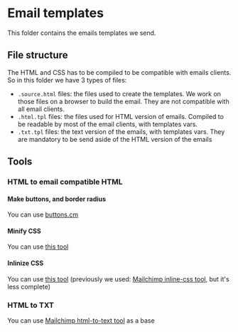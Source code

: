 # Email templates

This folder contains the emails templates we send.

## File structure

The HTML and CSS has to be compiled to be compatible with emails clients. So in this folder we have 3 types of files:
- `.source.html` files: the files used to create the templates. We work on those files on a browser to build the email. They are not compatible with all email clients.
- `.html.tpl` files: the files used for HTML version of emails. Compiled to be readable by most of the email clients, with templates vars.
- `.txt.tpl` files: the text version of the emails, with templates vars. They are mandatory to be send aside of the HTML version of the emails

## Tools 

### HTML to email compatible HTML

#### Make buttons, and border radius

You can use [buttons.cm](https://buttons.cm/)

#### Minify CSS

You can use [this tool](https://cssminifier.com/)

#### Inlinize CSS

You can use [this tool](https://premailer.io/) (previously we used: [Mailchimp inline-css tool](https://templates.mailchimp.com/resources/inline-css/), but it's less complete)


### HTML to TXT

You can use [Mailchimp html-to-text tool](https://templates.mailchimp.com/resources/html-to-text/) as a base


